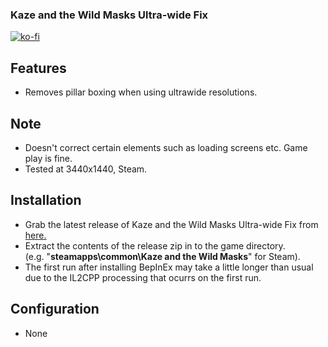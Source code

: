 ### Kaze and the Wild Masks Ultra-wide Fix

[![ko-fi](https://ko-fi.com/img/githubbutton_sm.svg)](https://ko-fi.com/F2F2DI3WA)

## Features
- Removes pillar boxing when using ultrawide resolutions.

## Note
- Doesn't correct certain elements such as loading screens etc. Game play is fine.
- Tested at 3440x1440, Steam.

## Installation
- Grab the latest release of Kaze and the Wild Masks Ultra-wide Fix from [here.](https://github.com/p1xel8ted/KazeUW/releases)
- Extract the contents of the release zip in to the game directory.<br />(e.g. "**steamapps\common\Kaze and the Wild Masks**" for Steam).
- The first run after installing BepInEx may take a little longer than usual due to the IL2CPP processing that ocurrs on the first run.

## Configuration
- None
